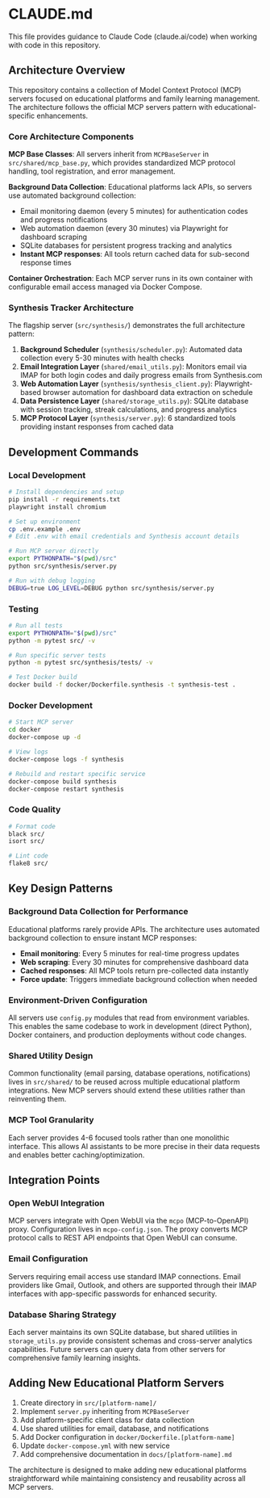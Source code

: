 # CLAUDE.md

This file provides guidance to Claude Code (claude.ai/code) when working with code in this repository.

## Architecture Overview

This repository contains a collection of Model Context Protocol (MCP) servers focused on educational platforms and family learning management. The architecture follows the official MCP servers pattern with educational-specific enhancements.

### Core Architecture Components

**MCP Base Classes**: All servers inherit from `MCPBaseServer` in `src/shared/mcp_base.py`, which provides standardized MCP protocol handling, tool registration, and error management.

**Background Data Collection**: Educational platforms lack APIs, so servers use automated background collection:
- Email monitoring daemon (every 5 minutes) for authentication codes and progress notifications
- Web automation daemon (every 30 minutes) via Playwright for dashboard scraping
- SQLite databases for persistent progress tracking and analytics
- **Instant MCP responses**: All tools return cached data for sub-second response times

**Container Orchestration**: Each MCP server runs in its own container with configurable email access managed via Docker Compose.

### Synthesis Tracker Architecture

The flagship server (`src/synthesis/`) demonstrates the full architecture pattern:

1. **Background Scheduler** (`synthesis/scheduler.py`): Automated data collection every 5-30 minutes with health checks
2. **Email Integration Layer** (`shared/email_utils.py`): Monitors email via IMAP for both login codes and daily progress emails from Synthesis.com
3. **Web Automation Layer** (`synthesis/synthesis_client.py`): Playwright-based browser automation for dashboard data extraction on schedule
4. **Data Persistence Layer** (`shared/storage_utils.py`): SQLite database with session tracking, streak calculations, and progress analytics  
5. **MCP Protocol Layer** (`synthesis/server.py`): 6 standardized tools providing instant responses from cached data

## Development Commands

### Local Development
```bash
# Install dependencies and setup
pip install -r requirements.txt
playwright install chromium

# Set up environment
cp .env.example .env
# Edit .env with email credentials and Synthesis account details

# Run MCP server directly
export PYTHONPATH="$(pwd)/src"
python src/synthesis/server.py

# Run with debug logging
DEBUG=true LOG_LEVEL=DEBUG python src/synthesis/server.py
```

### Testing
```bash
# Run all tests
export PYTHONPATH="$(pwd)/src"
python -m pytest src/ -v

# Run specific server tests
python -m pytest src/synthesis/tests/ -v

# Test Docker build
docker build -f docker/Dockerfile.synthesis -t synthesis-test .
```

### Docker Development
```bash
# Start MCP server
cd docker
docker-compose up -d

# View logs
docker-compose logs -f synthesis

# Rebuild and restart specific service
docker-compose build synthesis
docker-compose restart synthesis
```

### Code Quality
```bash
# Format code
black src/
isort src/

# Lint code
flake8 src/
```

## Key Design Patterns

### Background Data Collection for Performance
Educational platforms rarely provide APIs. The architecture uses automated background collection to ensure instant MCP responses:
- **Email monitoring**: Every 5 minutes for real-time progress updates
- **Web scraping**: Every 30 minutes for comprehensive dashboard data
- **Cached responses**: All MCP tools return pre-collected data instantly
- **Force update**: Triggers immediate background collection when needed

### Environment-Driven Configuration
All servers use `config.py` modules that read from environment variables. This enables the same codebase to work in development (direct Python), Docker containers, and production deployments without code changes.

### Shared Utility Design
Common functionality (email parsing, database operations, notifications) lives in `src/shared/` to be reused across multiple educational platform integrations. New MCP servers should extend these utilities rather than reinventing them.

### MCP Tool Granularity
Each server provides 4-6 focused tools rather than one monolithic interface. This allows AI assistants to be more precise in their data requests and enables better caching/optimization.

## Integration Points

### Open WebUI Integration
MCP servers integrate with Open WebUI via the `mcpo` (MCP-to-OpenAPI) proxy. Configuration lives in `mcpo-config.json`. The proxy converts MCP protocol calls to REST API endpoints that Open WebUI can consume.

### Email Configuration
Servers requiring email access use standard IMAP connections. Email providers like Gmail, Outlook, and others are supported through their IMAP interfaces with app-specific passwords for enhanced security.

### Database Sharing Strategy
Each server maintains its own SQLite database, but shared utilities in `storage_utils.py` provide consistent schemas and cross-server analytics capabilities. Future servers can query data from other servers for comprehensive family learning insights.

## Adding New Educational Platform Servers

1. Create directory in `src/[platform-name]/`
2. Implement `server.py` inheriting from `MCPBaseServer`
3. Add platform-specific client class for data collection
4. Use shared utilities for email, database, and notifications
5. Add Docker configuration in `docker/Dockerfile.[platform-name]`
6. Update `docker-compose.yml` with new service
7. Add comprehensive documentation in `docs/[platform-name].md`

The architecture is designed to make adding new educational platforms straightforward while maintaining consistency and reusability across all MCP servers.